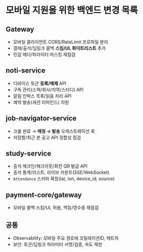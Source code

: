 # 모바일 지원을 위한 백엔드 변경 목록

## Gateway
- 모바일 클라이언트 CORS/RateLimit 프로파일 분리
- 결제/출석/딥링크 콜백 **스킴/UL 화이트리스트** 추가
- 민감 헤더/파라미터 마스킹 재점검

## noti-service
- 디바이스 토큰 **등록/해제** API
- 구독 관리(스택/회사/지역/스터디) API
- 알림 인박스 목록/읽음 처리 API
- 예약 발송(세션 리마인드) 지원

## job-navigator-service
- 크롤 완료 → **매칭 → 발송** 오케스트레이션 훅
- 저장함/최근 본 공고 API 정합성 점검

## study-service
- 출석 체크인/체크아웃/회전 QR 발급 API
- 출석 통계/리스트, 라이브 카운트(SSE/WebSocket)
- `Attendance` 스키마 확장(lat, lon, device_id, source)

## payment-core/gateway
- 모바일 콜백 스킴/UL 허용, 멱등/영수증 재점검

## 공통
- Observability: 모바일 주요 경로에 코릴레이션ID, 메트릭
- 보안: 토큰/딥링크 파라미터 서명/검증, 속도 제한
